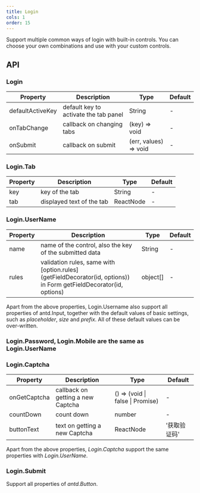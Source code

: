 ```yaml
---
title: Login
cols: 1
order: 15
---
```


Support multiple common ways of login with built-in controls. You can choose your own combinations and use with your custom controls.

## API

### Login

| Property         | Description                           | Type                  | Default |
| ---------------- | ------------------------------------- | --------------------- | ------- |
| defaultActiveKey | default key to activate the tab panel | String                | -       |
| onTabChange      | callback on changing tabs             | (key) => void         | -       |
| onSubmit         | callback on submit                    | (err, values) => void | -       |

### Login.Tab

| Property | Description               | Type      | Default |
| -------- | ------------------------- | --------- | ------- |
| key      | key of the tab            | String    | -       |
| tab      | displayed text of the tab | ReactNode | -       |

### Login.UserName

| Property | Description | Type | Default |
| --- | --- | --- | --- |
| name | name of the control, also the key of the submitted data | String | - |
| rules | validation rules, same with [option.rules](getFieldDecorator(id, options)) in Form getFieldDecorator(id, options) | object[] | - |

Apart from the above properties, Login.Username also support all properties of antd.Input, together with the default values of basic settings, such as _placeholder_, _size_ and _prefix_. All of these default values can be over-written.

### Login.Password, Login.Mobile are the same as Login.UserName

### Login.Captcha

| Property | Description | Type | Default |
| --- | --- | --- | --- |
| onGetCaptcha | callback on getting a new Captcha | () => (void \| false \| Promise) | - |
| countDown | count down | number | - |
| buttonText | text on getting a new Captcha | ReactNode | '获取验证码' |

Apart from the above properties, _Login.Captcha_ support the same properties with _Login.UserName_.

### Login.Submit

Support all properties of _antd.Button_.
